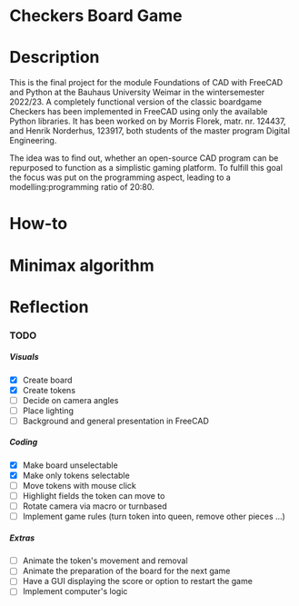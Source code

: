 
# Checkers Board Game

# Description

This is the final project for the module Foundations of CAD with FreeCAD and Python at the Bauhaus University Weimar in the wintersemester 2022/23. 
A completely functional version of the classic boardgame Checkers has been implemented in FreeCAD using only the available Python libraries.
It has been worked on by Morris Florek, matr. nr. 124437, and Henrik Norderhus, 123917, both students of the master program Digital Engineering.

The idea was to find out, whether an open-source CAD program can be repurposed to function as a simplistic gaming platform. 
To fulfill this goal the focus was put on the programming aspect, leading to a modelling:programming ratio of 20:80.   

# How-to 

# Minimax algorithm

# Reflection

### TODO

##### Visuals

- [x] Create board
- [x] Create tokens
- [ ] Decide on camera angles
- [ ] Place lighting
- [ ] Background and general presentation in FreeCAD

##### Coding

- [x] Make board unselectable
- [x] Make only tokens selectable
- [ ] Move tokens with mouse click
- [ ] Highlight fields the token can move to
- [ ] Rotate camera via macro or turnbased
- [ ] Implement game rules (turn token into queen, remove other pieces ...)

##### Extras

- [ ] Animate the token's movement and removal
- [ ] Animate the preparation of the board for the next game
- [ ] Have a GUI displaying the score or option to restart the game
- [ ] Implement computer's logic
